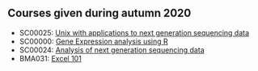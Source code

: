## Courses given during autumn 2020

  * SC00025: [Unix with applications to next generation sequencing data ](https://github.com/bcfgothenburg/HT20/wiki/Unix-with-applications-to-next-generation-sequencing-data)
  * SC00000: [Gene Expression analysis using R](https://github.com/bcfgothenburg/HT20/wiki/Gene-expression-using-R)
  * SC00024: [Analysis of next generation sequencing data](https://github.com/bcfgothenburg/HT20/wiki/Analysis-of-next-generation-sequencing-data)
  * BMA031: [Excel 101](https://github.com/bcfgothenburg/HT19/wiki/Excel-101-2020) 
